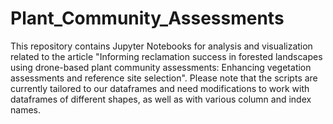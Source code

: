# Plant_Community_Assessments
This repository contains Jupyter Notebooks for analysis and visualization related to the article "Informing reclamation success in forested landscapes using drone-based plant community assessments: Enhancing vegetation assessments and reference site selection". Please note that the scripts are currently tailored to our dataframes and need modifications to work with dataframes of different shapes, as well as with various column and index names.
